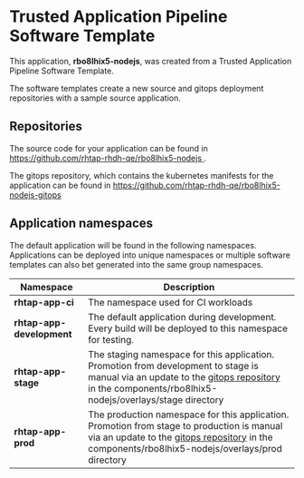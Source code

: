 # Trusted Application Pipeline Software Template

This application, **rbo8lhix5-nodejs**, was created from a Trusted Application Pipeline Software Template.

The software templates create a new source and gitops deployment repositories with a sample source application. 

## Repositories

The source code for your application can be found in [https://github.com/rhtap-rhdh-qe/rbo8lhix5-nodejs ](https://github.com/rhtap-rhdh-qe/rbo8lhix5-nodejs ).
 
The gitops repository, which contains the kubernetes manifests for the application can be found in 
[https://github.com/rhtap-rhdh-qe/rbo8lhix5-nodejs-gitops ](https://github.com/rhtap-rhdh-qe/rbo8lhix5-nodejs-gitops ) 

## Application namespaces 

The default application will be found in the following namespaces. Applications can be deployed into unique namespaces or multiple software templates can also bet generated into the same group namespaces.  

|  Namespace   |  Description   |  
| -------- | -------- |
| **rhtap-app-ci** | The namespace used for CI workloads |
| **rhtap-app-development** | The default application during development. Every build will be deployed to this namespace for testing. |
| **rhtap-app-stage** | The staging namespace for this application. Promotion from development to stage is manual via an update to the [gitops repository](https://github.com/rhtap-rhdh-qe/rbo8lhix5-nodejs-gitops ) in the components/rbo8lhix5-nodejs/overlays/stage directory |
| **rhtap-app-prod** | The production namespace for this application. Promotion from stage to production is manual via an update to the [gitops repository](https://github.com/rhtap-rhdh-qe/rbo8lhix5-nodejs-gitops ) in the components/rbo8lhix5-nodejs/overlays/prod directory |